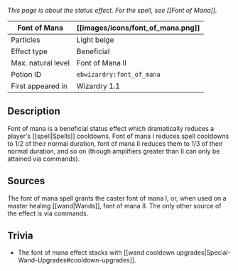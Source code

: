 _This page is about the status effect. For the spell, see [[Font of Mana]]._

| Font of Mana | [[images/icons/font_of_mana.png]] |
| --- | --- |
| Particles | Light beige |
| Effect type | Beneficial |
| Max. natural level | Font of Mana II |
| Potion ID | `ebwizardry:font_of_mana` |
| First appeared in | Wizardry 1.1 |

## Description
Font of mana is a beneficial status effect which dramatically reduces a player's [[spell|Spells]] cooldowns. Font of mana I reduces spell cooldowns to 1/2 of their normal duration, font of mana II reduces them to 1/3 of their normal duration, and so on (though amplifiers greater than II can only be attained via commands).

## Sources
The font of mana spell grants the caster font of mana I, or, when used on a master healing [[wand|Wands]], font of mana II. The only other source of the effect is via commands.

## Trivia
- The font of mana effect stacks with [[wand cooldown upgrades|Special-Wand-Upgrades#cooldown-upgrades]].